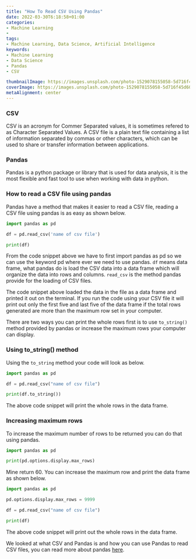 ```yaml
---
title: "How To Read CSV Using Pandas"
date: 2022-03-30T6:18:58+01:00
categories:
- Machine Learning
- 
tags:
- Machine Learning, Data Science, Artificial Intelligence
keywords: 
- Machine Learning
- Data Science
- Pandas
- CSV

thumbnailImage: https://images.unsplash.com/photo-1529078155058-5d716f45d604?ixlib=rb-1.2.1&ixid=MnwxMjA3fDB8MHxwaG90by1wYWdlfHx8fGVufDB8fHx8&auto=format&fit=crop&w=869&q=80
coverImage: https://images.unsplash.com/photo-1529078155058-5d716f45d604?ixlib=rb-1.2.1&ixid=MnwxMjA3fDB8MHxwaG90by1wYWdlfHx8fGVufDB8fHx8&auto=format&fit=crop&w=869&q=80
metaAlignment: center
---
```



### CSV
CSV is an acronym for Commer Separated values, it is sometimes refered to as Character Separated Values. A CSV file is a plain text file containing a list of information separated by commas or other characters, which can be used to share or transfer information between applications.

### Pandas
Pandas is a python package or library that is used for data analysis, it is the most flexible and fast tool to use when working with data in python.

### How to read a CSV file using pandas
Pandas have a method that makes it easier to read a CSV file, reading a CSV file using pandas is as easy as shown below.
```python
import pandas as pd

df = pd.read_csv('name of csv file')

print(df)
```
From the code snippet above we have to first import pandas as pd so we can use the keyword pd where ever we need to use pandas. `df` means data frame,  what pandas do is load the CSV data into a data frame which will organize the data into rows and columns. `read_csv` is the method pandas provide for the loading of CSV files. 

The code snippet above loaded the data in the file as a data frame and printed it out on the terminal. If you run the code using your CSV file it will print out only the first five and last five of the data frame if the total rows generated are more than the maximum row set in your computer.

There are two ways you can print the whole rows first is to use `to_string()` method provided by pandas or increase the maximum rows your computer can display.

### Using to_string() method
Using the `to_string` method your code will look as below.
```python
import pandas as pd 

df = pd.read_csv("name of csv file")

print(df.to_string())
```
The above code snippet will print the whole rows in the data frame.

### Increasing maximum rows
To increase the maximum number of rows to be returned you can do that using pandas.
```python
import pandas as pd

print(pd.options.display.max_rows)
```
Mine return 60. You can increase the maximum row and print the data frame as shown below.
```python
import pandas as pd

pd.options.display.max_rows = 9999

df = pd.read_csv("name of csv file")

print(df)
```
The above code snippet will print out the whole rows in the data frame.

We looked at what CSV and Pandas is and how you can use Pandas to read CSV files, you can read more about pandas [here](https://pandas.pydata.org/).